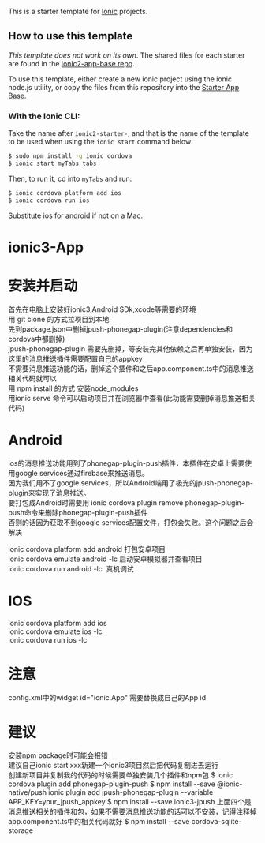 This is a starter template for [Ionic](http://ionicframework.com/docs/) projects.

## How to use this template

*This template does not work on its own*. The shared files for each starter are found in the [ionic2-app-base repo](https://github.com/ionic-team/ionic2-app-base).

To use this template, either create a new ionic project using the ionic node.js utility, or copy the files from this repository into the [Starter App Base](https://github.com/ionic-team/ionic2-app-base).

### With the Ionic CLI:

Take the name after `ionic2-starter-`, and that is the name of the template to be used when using the `ionic start` command below:

```bash
$ sudo npm install -g ionic cordova
$ ionic start myTabs tabs
```

Then, to run it, cd into `myTabs` and run:

```bash
$ ionic cordova platform add ios
$ ionic cordova run ios
```

Substitute ios for android if not on a Mac.

# ionic3-App


# 安装并启动
 首先在电脑上安装好ionic3,Android SDk,xcode等需要的环境<br />
 用 git clone 的方式拉项目到本地<br />
 先到package.json中删掉jpush-phonegap-plugin(注意dependencies和cordova中都删掉)<br />
jpush-phonegap-plugin 需要先删掉，等安装完其他依赖之后再单独安装，因为这里的消息推送插件需要配置自己的appkey<br />
不需要消息推送功能的话，删掉这个插件和之后app.component.ts中的消息推送相关代码就可以<br />
用 npm install 的方式 安装node_modules<br />
用ionic serve 命令可以启动项目并在浏览器中查看(此功能需要删掉消息推送相关代码)<br />
# Android
ios的消息推送功能用到了phonegap-plugin-push插件，本插件在安卓上需要使用google services通过firebase来推送消息。<br />
因为我们用不了google services，所以Android端用了极光的jpush-phonegap-plugin来实现了消息推送。<br />
要打包成Android时需要用 ionic cordova plugin remove phonegap-plugin-push命令来删除phonegap-plugin-push插件<br />
否则的话因为获取不到google services配置文件，打包会失败。这个问题之后会解决<br />

ionic cordova platform add android 打包安卓项目<br />
ionic cordova emulate android  -lc 启动安卓模拟器并查看项目<br />
ionic cordova run android -lc  真机调试<br />

# IOS
ionic cordova platform add ios<br />
ionic cordova emulate ios -lc<br />
ionic cordova run ios -lc<br />

# 注意
config.xml中的widget id="ionic.App" 需要替换成自己的App id

# 建议
安装npm package时可能会报错 <br />
建议自己ionic start xxx新建一个ionic3项目然后把代码复制进去运行<br />
创建新项目并复制我的代码的时候需要单独安装几个插件和npm包
$ ionic cordova plugin add phonegap-plugin-push
$ npm install --save @ionic-native/push
ionic plugin add jpush-phonegap-plugin --variable APP_KEY=your_jpush_appkey
$ npm install --save ionic3-jpush
上面四个是消息推送相关的插件和包，如果不需要消息推送功能的话可以不安装，记得注释掉app.component.ts中的相关代码就好
$ npm install --save cordova-sqlite-storage






